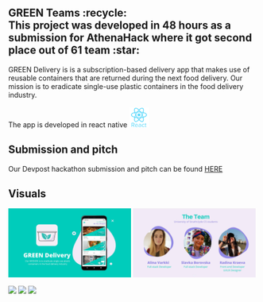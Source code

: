 <h2>GREEN Teams :recycle:<br>
This project was developed in 48 hours as a submission for AthenaHack where it got second place out of 61 team :star:</h2>
<p>GREEN Delivery is  is a subscription-based delivery app that makes use of reusable containers that are returned during the next food delivery. Our mission is to eradicate single-use plastic containers in the food delivery industry.<br>
<br>
The app is developed in react native <img src="https://raw.githubusercontent.com/devicons/devicon/master/icons/react/react-original-wordmark.svg" alt="react" width="40" height="40"/>
</p>

<h2>Submission and pitch</h2>
<p>Our Devpost hackathon submission and pitch can be found <a href="https://devpost.com/software/green-delivery">HERE</a><br>
 
</p>

<h2>Visuals</h2>
<p>
<img src="greenDelivery.jpg"/ width="49%">
<img src="team.jpg"/ width="49%">
</p>

<p>
<img src="gif1.gif"/ width="31%">
<img src="gif2.gif"/ width="31%">
<img src="gif3.gif"/ width="31%">
</p>
